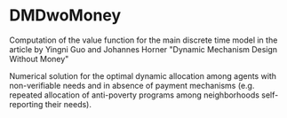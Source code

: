 # DMDwoMoney
Computation of the value function for the main discrete time model in the article by Yingni Guo and Johannes Horner "Dynamic Mechanism Design Without Money" 

Numerical solution for the optimal dynamic allocation among agents with non-verifiable needs and in absence of payment mechanisms (e.g. repeated allocation of anti-poverty programs among neighborhoods self-reporting their needs).